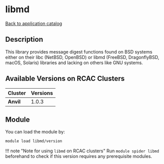 # libmd

[Back to application catalog](../app_catalog.md)

## Description
This library provides message digest functions found on BSD systems either on their libc (NetBSD, OpenBSD) or libmd (FreeBSD, DragonflyBSD, macOS, Solaris) libraries and lacking on others like GNU systems.

## Available Versions on RCAC Clusters
|Cluster|Versions|
|---|---|
|**Anvil**|1.0.3|

## Module
You can load the module by:

```bash
module load libmd/version
```

!!! note "Note for using `libmd` on RCAC clusters"
    Run `module spider libmd` beforehand to check if this version requires any prerequisite modules.
